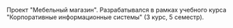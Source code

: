 Проект "Мебельный магазин".
Разрабатывался в рамках учебного курса "Корпоративные информационные системы" (3 курс, 5 семестр).
